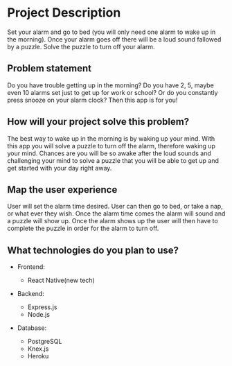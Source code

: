 # Project Description
Set your alarm and go to bed (you will only need one alarm to wake up in the morning). Once your alarm goes off there will be a loud sound fallowed by a puzzle. Solve the puzzle to turn off your alarm.

## Problem statement
Do you have trouble getting up in the morning? Do you have 2, 5, maybe even 10 alarms set just to get up for work or school? Or do you constantly press snooze on your alarm clock? Then this app is for you!

## How will your project solve this problem?
The best way to wake up in the morning is by waking up your mind. With this app you will solve a puzzle to turn off the alarm, therefore waking up your mind. Chances are you will be so awake after the loud sounds and challenging your mind to solve a puzzle that you will be able to get up and get started with your day right away.

## Map the user experience
User will set the alarm time desired. User can then go to bed, or take a nap, or what ever they wish. Once the alarm time comes the alarm will sound and a puzzle will show up. Once the alarm shows up the user will then have to complete the puzzle in order for the alarm to turn off.

## What technologies do you plan to use?
* Frontend:
    - React Native(new tech)

* Backend:
    - Express.js
    - Node.js

* Database:
    - PostgreSQL
    - Knex.js
    - Heroku
